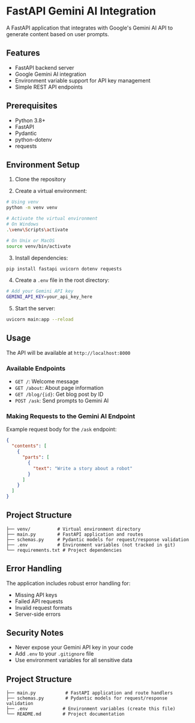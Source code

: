 # FastAPI Gemini AI Integration

A FastAPI application that integrates with Google's Gemini AI API to generate content based on user prompts.

## Features

- FastAPI backend server
- Google Gemini AI integration
- Environment variable support for API key management
- Simple REST API endpoints

## Prerequisites

- Python 3.8+
- FastAPI
- Pydantic
- python-dotenv
- requests

## Environment Setup

1. Clone the repository

2. Create a virtual environment:
```bash
# Using venv
python -m venv venv

# Activate the virtual environment
# On Windows
.\venv\Scripts\activate

# On Unix or MacOS
source venv/bin/activate
```

3. Install dependencies:
```bash
pip install fastapi uvicorn dotenv requests
```

4. Create a `.env` file in the root directory:
```bash
# Add your Gemini API key
GEMINI_API_KEY=your_api_key_here
```

5. Start the server:
```bash
uvicorn main:app --reload
```

## Usage

The API will be available at `http://localhost:8000`

### Available Endpoints

- `GET /`: Welcome message
- `GET /about`: About page information
- `GET /blog/{id}`: Get blog post by ID
- `POST /ask`: Send prompts to Gemini AI

### Making Requests to the Gemini AI Endpoint

Example request body for the `/ask` endpoint:
```json
{
  "contents": [
    {
      "parts": [
        {
          "text": "Write a story about a robot"
        }
      ]
    }
  ]
}
```

## Project Structure

```
├── venv/          # Virtual environment directory
├── main.py        # FastAPI application and routes
├── schemas.py     # Pydantic models for request/response validation
├── .env           # Environment variables (not tracked in git)
└── requirements.txt # Project dependencies
```

## Error Handling

The application includes robust error handling for:
- Missing API keys
- Failed API requests
- Invalid request formats
- Server-side errors

## Security Notes

- Never expose your Gemini API key in your code
- Add `.env` to your `.gitignore` file
- Use environment variables for all sensitive data

## Project Structure

```
├── main.py           # FastAPI application and route handlers
├── schemas.py        # Pydantic models for request/response validation
├── .env             # Environment variables (create this file)
└── README.md        # Project documentation
```
